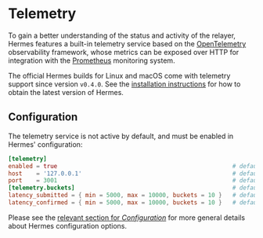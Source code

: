 # Telemetry

To gain a better understanding of the status and activity of the relayer,
Hermes features a built-in telemetry service based on the [OpenTelemetry][opentelemetry] observability framework,
whose metrics can be exposed over HTTP for integration with the [Prometheus][prometheus] monitoring system.

The official Hermes builds for Linux and macOS come with telemetry support since version `v0.4.0`.
See the [installation instructions][installation] for how to obtain the latest version of Hermes.

## Configuration

The telemetry service is not active by default, and must be enabled in Hermes' configuration:

```toml
[telemetry]
enabled = true                                                  # default = false
host    = '127.0.0.1'                                           # default value
port    = 3001                                                  # default value
[telemetry.buckets]                                             # default value
latency_submitted = { min = 5000, max = 10000, buckets = 10 }   # default value
latency_confirmed = { min = 5000, max = 10000, buckets = 10 }   # default value
```

Please see the [relevant section for *Configuration*](../configuration/index.md) for more general details about Hermes configuration options.

[installation]: ../../quick-start/installation.md#install-the-relayer
[opentelemetry]: https://opentelemetry.io
[prometheus]: https://prometheus.io
